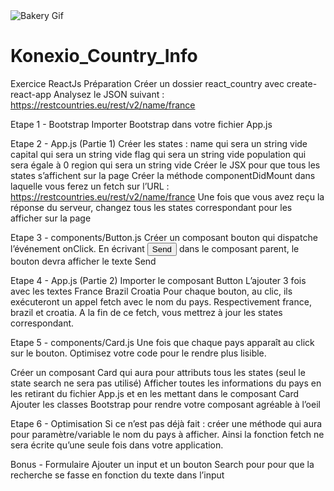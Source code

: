 <img src="https://github.com/arturproj/React--Country_Info/blob/master/react-country.gif" alt="Bakery Gif" style="max-width:100%;">

# Konexio_Country_Info
Exercice ReactJs
Préparation
Créer un dossier react_country avec create-react-app
Analysez le JSON suivant : https://restcountries.eu/rest/v2/name/france

Etape 1 - Bootstrap
Importer Bootstrap dans votre fichier App.js

Etape 2 - App.js (Partie 1)
Créer les states :
name qui sera un string vide
capital qui sera un string vide
flag qui sera un string vide
population qui sera égale à 0
region qui sera un string vide
Créer le JSX pour que tous les states s’affichent sur la page
Créer la méthode componentDidMount dans laquelle vous ferez un fetch sur l’URL : https://restcountries.eu/rest/v2/name/france
Une fois que vous avez reçu la réponse du serveur, changez tous les states correspondant pour les afficher sur la page

Etape 3 - components/Button.js
Créer un composant bouton qui dispatche l’événement onClick.
En écrivant <Button>Send</Button> dans le composant parent, le bouton devra afficher le texte Send

Etape 4 - App.js (Partie 2)
Importer le composant Button
L’ajouter 3 fois avec les textes
France
Brazil
Croatia
Pour chaque bouton, au clic, ils exécuteront un appel fetch avec le nom du pays. Respectivement france, brazil et croatia. A la fin de ce fetch, vous mettrez à jour les states correspondant.

Etape 5 - components/Card.js
Une fois que chaque pays apparaît au click sur le bouton. Optimisez votre code pour le rendre plus lisible.

Créer un composant Card qui aura pour attributs tous les states (seul le state search ne sera pas utilisé)
Afficher toutes les informations du pays en les retirant du fichier App.js et en les mettant dans le composant Card
Ajouter les classes Bootstrap pour rendre votre composant agréable à l’oeil

Etape 6 - Optimisation
Si ce n’est pas déjà fait : créer une méthode qui aura pour paramètre/variable le nom du pays à afficher. Ainsi la fonction fetch ne sera écrite qu’une seule fois dans votre application.

Bonus - Formulaire
Ajouter un input et un bouton Search pour pour que la recherche se fasse en fonction du texte dans l’input

